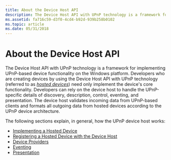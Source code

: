 ```yaml
---
title: About the Device Host API
description: The Device Host API with UPnP technology is a framework for implementing UPnP-based device functionality on the Windows platform.
ms.assetid: fa716c59-d3f0-4cd4-b92d-939b258b0102
ms.topic: article
ms.date: 05/31/2018
---
```


# About the Device Host API

The Device Host API with UPnP technology is a framework for implementing UPnP-based device functionality on the Windows platform. Developers who are creating devices by using the Device Host API with UPnP technology (referred to as [*hosted devices*](h-gly.md)) need only implement the device's core functionality. Developers can rely on the device host to handle the UPnP-specific details of discovery, description, control, eventing, and presentation. The device host validates incoming data from UPnP-based clients and formats all outgoing data from hosted devices according to the UPnP device architecture.

The following sections explain, in general, how the UPnP device host works:

-   [Implementing a Hosted Device](implementing-a-hosted-device.md)
-   [Registering a Hosted Device with the Device Host](registering-a-hosted-device-with-the-device-host.md)
-   [Device Providers](device-providers.md)
-   [Eventing](eventing.md)
-   [Presentation](presentation.md)

 

 




